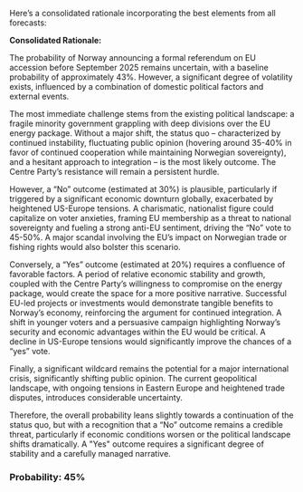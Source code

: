 Here’s a consolidated rationale incorporating the best elements from all forecasts:

**Consolidated Rationale:**

The probability of Norway announcing a formal referendum on EU accession before September 2025 remains uncertain, with a baseline probability of approximately 43%. However, a significant degree of volatility exists, influenced by a combination of domestic political factors and external events.

The most immediate challenge stems from the existing political landscape: a fragile minority government grappling with deep divisions over the EU energy package.  Without a major shift, the status quo – characterized by continued instability, fluctuating public opinion (hovering around 35-40% in favor of continued cooperation while maintaining Norwegian sovereignty), and a hesitant approach to integration – is the most likely outcome.  The Centre Party’s resistance will remain a persistent hurdle.

However, a “No” outcome (estimated at 30%) is plausible, particularly if triggered by a significant economic downturn globally, exacerbated by heightened US-Europe tensions. A charismatic, nationalist figure could capitalize on voter anxieties, framing EU membership as a threat to national sovereignty and fueling a strong anti-EU sentiment, driving the “No” vote to 45-50%.  A major scandal involving the EU’s impact on Norwegian trade or fishing rights would also bolster this scenario.

Conversely, a “Yes” outcome (estimated at 20%) requires a confluence of favorable factors. A period of relative economic stability and growth, coupled with the Centre Party’s willingness to compromise on the energy package, would create the space for a more positive narrative. Successful EU-led projects or investments would demonstrate tangible benefits to Norway’s economy, reinforcing the argument for continued integration.  A shift in younger voters and a persuasive campaign highlighting Norway’s security and economic advantages within the EU would be critical.  A decline in US-Europe tensions would significantly improve the chances of a “yes” vote.

Finally, a significant wildcard remains the potential for a major international crisis, significantly shifting public opinion.  The current geopolitical landscape, with ongoing tensions in Eastern Europe and heightened trade disputes, introduces considerable uncertainty.

Therefore, the overall probability leans slightly towards a continuation of the status quo, but with a recognition that a “No” outcome remains a credible threat, particularly if economic conditions worsen or the political landscape shifts dramatically.  A "Yes" outcome requires a significant degree of stability and a carefully managed narrative.


### Probability: 45%